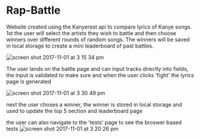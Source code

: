# Rap-Battle
Website created using the Kanyerest api to compare lyrics of Kanye songs.
1st the user will select the artists they wish to battle and then choose winners over different rounds of random songs.
The winners will be saved in local storage to create a mini leaderboard of past battles.

![screen shot 2017-11-01 at 3 15 34 pm](https://user-images.githubusercontent.com/32209142/32298877-2bd9f50c-bf19-11e7-90b7-a18ebe6d4029.png)

The user lands on the battle page and can input tracks directly into fields, the input is validated to make sure and when the user clicks 'fight' the lyrics page is generated

![screen shot 2017-11-01 at 3 30 49 pm](https://user-images.githubusercontent.com/32209142/32299120-fed64cf8-bf19-11e7-9b7e-16b399cd6dc1.png)

next the user choses a winner, the winner is stored in local storage and used to update the top 5 section and leaderboard page

the user can also navigate to the 'tests' page to see the broswer based tests
![screen shot 2017-11-01 at 3 20 26 pm](https://user-images.githubusercontent.com/32209142/32298893-3721e672-bf19-11e7-9c78-fb770e8766e3.png)

